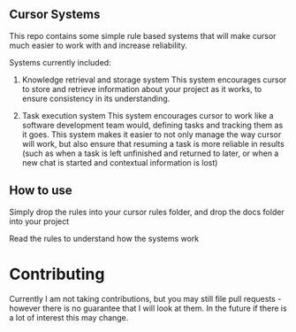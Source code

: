 ## Cursor Systems
This repo contains some simple rule based systems that will make cursor much easier to work with and increase reliability.

Systems currently included:

1. Knowledge retrieval and storage system
This system encourages cursor to store and retrieve information about your project as it works, to ensure consistency in its understanding.

2. Task execution system
This system encourages cursor to work like a software development team would, defining tasks and tracking them as it  goes. This system makes it easier to not only manage the way cursor will work, but also ensure that resuming a task is more reliable in results (such as when a task is left unfinished and returned to later, or when a new chat is started and contextual information is lost)



## How to use
Simply drop the rules into your cursor rules folder, and drop the docs folder into your project

Read the rules to understand how the systems work

# Contributing
Currently I am not taking contributions, but you may still file pull requests - however there is no guarantee that I will look at them. In the future if there is a lot of interest this may change.